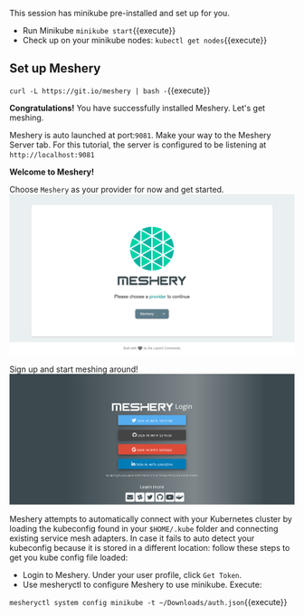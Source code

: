 This session has minikube pre-installed and set up for you. 

- Run Minikube
`minikube start`{{execute}}
- Check up on your minikube nodes:
`kubectl get nodes`{{execute}}

## Set up Meshery

`curl -L https://git.io/meshery | bash -`{{execute}}

**Congratulations!**
You have successfully installed Meshery. Let's get meshing.

Meshery is auto launched at port:`9081`. 
Make your way to the Meshery Server tab. For this tutorial, the server is configured to be listening at `http://localhost:9081`

**Welcome to Meshery!**

Choose `Meshery` as your provider for now and get started.
![Meshery landing page](./assets/server-page.png)

Sign up and start meshing around!
![Sign up page](./assets/login-page.png)

Meshery attempts to automatically connect with your Kubernetes cluster by loading the kubeconfig found in your `$HOME/.kube` folder and connecting existing service mesh adapters. 
In case it fails to auto detect your kubeconfig because it is stored in a different location: follow these steps to get you kube config file loaded:

 - Login to Meshery. Under your user profile, click `Get Token`.
 - Use mesheryctl to configure Meshery to use minikube. Execute:

`mesheryctl system config minikube -t ~/Downloads/auth.json`{{execute}}